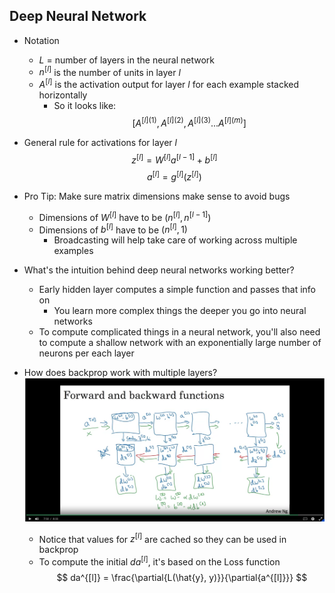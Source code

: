 ## Deep Neural Network

* Notation
  * $L$ = number of layers in the neural network
  * $n^{[l]}$ is the number of units in layer $l$
  * $A^{[l]}$ is the activation output for layer $l$ for each example stacked horizontally
    * So it looks like:
    $$
    [A^{[l](1)}, A^{[l](2)}, A^{[l](3)} ...A^{[l](m)}]
    $$

* General rule for activations for layer $l$
$$
z^{[l]} = W^{[l]}a^{[l - 1]} + b^{[l]}
$$
$$
a^{[l]} = g^{[l]}(z^{[l]})
$$

* Pro Tip: Make sure matrix dimensions make sense to avoid bugs
  * Dimensions of $W^{[l]}$ have to be $(n^{[l]}, n^{[l - 1]})$
  * Dimensions of $b^{[l]}$ have to be $(n^{[l]}, 1)$
    * Broadcasting will help take care of working across multiple examples

* What's the intuition behind deep neural networks working better?
  * Early hidden layer computes a simple function and passes that info on
    * You learn more complex things the deeper you go into neural networks
  * To compute complicated things in a neural network, you'll also need to compute a shallow network with an exponentially large number of neurons per each layer

* How does backprop work with multiple layers?
![forward and backprop layers](./forward_prop_and_backprop.png)
  * Notice that values for $z^{[l]}$ are cached so they can be used in backprop
  * To compute the initial $da^{[l]}$, it's based on the Loss function
  $$
  da^{[l]} = \frac{\partial{L(\hat{y}, y)}}{\partial{a^{[l]}}}
  $$

